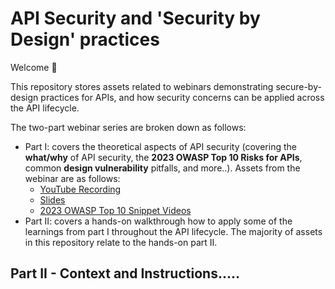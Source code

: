 # API Security and 'Security by Design' practices

Welcome 👋

This repository stores assets related to webinars demonstrating secure-by-design practices for APIs, and how security concerns can be applied across the API lifecycle.

The two-part webinar series are broken down as follows:
 - Part I: covers the theoretical aspects of API security (covering the **what/why** of API security, the **2023 OWASP Top 10 Risks for APIs**, common **design vulnerability** pitfalls, and more..). Assets from the webinar are as follows:
    - [YouTube Recording](https://www.youtube.com/watch?v=acXpD1tRmCQ)
    - [Slides](https://assets.smartbear.com/transfer/388708a6e1980ed76ed7a194110d44f95c49790b294da03aa5906aea28806ce1)
    - [2023 OWASP Top 10 Snippet Videos](https://www.youtube.com/playlist?list=PLrA5ciulugn8nydmfvt9cGBgDFqg8XbEt)
 - Part II: covers a hands-on walkthrough how to apply some of the learnings from part I throughout the API lifecycle. The majority of assets in this repository relate to the hands-on part II.

## Part II - Context and Instructions.....